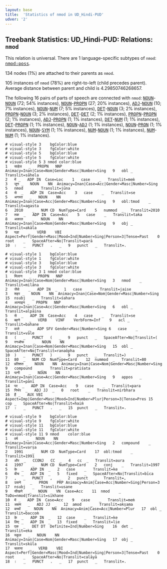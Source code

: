 ```yaml
---
layout: base
title:  'Statistics of nmod in UD_Hindi-PUD'
udver: '2'
---
```


## Treebank Statistics: UD_Hindi-PUD: Relations: `nmod`

This relation is universal.
There are 1 language-specific subtypes of `nmod`: <tt><a href="hi_pud-dep-nmod-poss.html">nmod:poss</a></tt>.

134 nodes (1%) are attached to their parents as `nmod`.

105 instances of `nmod` (78%) are right-to-left (child precedes parent).
Average distance between parent and child is 4.29850746268657.

The following 16 pairs of parts of speech are connected with `nmod`: <tt><a href="hi_pud-pos-NOUN.html">NOUN</a></tt>-<tt><a href="hi_pud-pos-NOUN.html">NOUN</a></tt> (72; 54% instances), <tt><a href="hi_pud-pos-NOUN.html">NOUN</a></tt>-<tt><a href="hi_pud-pos-PROPN.html">PROPN</a></tt> (27; 20% instances), <tt><a href="hi_pud-pos-ADJ.html">ADJ</a></tt>-<tt><a href="hi_pud-pos-NOUN.html">NOUN</a></tt> (10; 7% instances), <tt><a href="hi_pud-pos-NOUN.html">NOUN</a></tt>-<tt><a href="hi_pud-pos-NUM.html">NUM</a></tt> (7; 5% instances), <tt><a href="hi_pud-pos-DET.html">DET</a></tt>-<tt><a href="hi_pud-pos-NOUN.html">NOUN</a></tt> (3; 2% instances), <tt><a href="hi_pud-pos-PROPN.html">PROPN</a></tt>-<tt><a href="hi_pud-pos-NOUN.html">NOUN</a></tt> (3; 2% instances), <tt><a href="hi_pud-pos-DET.html">DET</a></tt>-<tt><a href="hi_pud-pos-DET.html">DET</a></tt> (2; 1% instances), <tt><a href="hi_pud-pos-PROPN.html">PROPN</a></tt>-<tt><a href="hi_pud-pos-PROPN.html">PROPN</a></tt> (2; 1% instances), <tt><a href="hi_pud-pos-ADJ.html">ADJ</a></tt>-<tt><a href="hi_pud-pos-PROPN.html">PROPN</a></tt> (1; 1% instances), <tt><a href="hi_pud-pos-DET.html">DET</a></tt>-<tt><a href="hi_pud-pos-NUM.html">NUM</a></tt> (1; 1% instances), <tt><a href="hi_pud-pos-DET.html">DET</a></tt>-<tt><a href="hi_pud-pos-PROPN.html">PROPN</a></tt> (1; 1% instances), <tt><a href="hi_pud-pos-NOUN.html">NOUN</a></tt>-<tt><a href="hi_pud-pos-ADJ.html">ADJ</a></tt> (1; 1% instances), <tt><a href="hi_pud-pos-NOUN.html">NOUN</a></tt>-<tt><a href="hi_pud-pos-PRON.html">PRON</a></tt> (1; 1% instances), <tt><a href="hi_pud-pos-NOUN.html">NOUN</a></tt>-<tt><a href="hi_pud-pos-SYM.html">SYM</a></tt> (1; 1% instances), <tt><a href="hi_pud-pos-NUM.html">NUM</a></tt>-<tt><a href="hi_pud-pos-NOUN.html">NOUN</a></tt> (1; 1% instances), <tt><a href="hi_pud-pos-NUM.html">NUM</a></tt>-<tt><a href="hi_pud-pos-NUM.html">NUM</a></tt> (1; 1% instances).


~~~ conllu
# visual-style 3	bgColor:blue
# visual-style 3	fgColor:white
# visual-style 5	bgColor:blue
# visual-style 5	fgColor:white
# visual-style 5 3 nmod	color:blue
1	साहेल	_	PROPN	NNP	Animacy=Inan|Case=Nom|Gender=Masc|Number=Sing	9	obl	_	Translit=sāhela
2	में	_	ADP	IN	Case=Loc	1	case	_	Translit=meṁ
3	जून	_	NOUN	NN	Animacy=Inan|Case=Acc|Gender=Masc|Number=Sing	5	nmod	_	Translit=jūna
4	से	_	ADP	IN	Case=Acc	3	case	_	Translit=se
5	अगस्त	_	NOUN	NN	Animacy=Inan|Case=Acc|Gender=Masc|Number=Sing	9	obl:tmod	_	Translit=agasta
6	2010	_	NUM	CD	NumType=Card	5	nummod	_	Translit=2010
7	तक	_	ADP	IN	Case=Acc	5	case	_	Translit=taka
8	अकाल	_	NOUN	NN	Animacy=Inan|Case=Nom|Gender=Masc|Number=Sing	9	obj	_	Translit=akāla
9	पड़ा	_	VERB	VBI	Aspect=Perf|Gender=Masc|Mood=Ind|Number=Sing|Person=3|Tense=Past	0	root	_	SpaceAfter=No|Translit=paṛā
10	।	_	PUNCT	.	_	9	punct	_	Translit=.

~~~


~~~ conllu
# visual-style 1	bgColor:blue
# visual-style 1	fgColor:white
# visual-style 3	bgColor:blue
# visual-style 3	fgColor:white
# visual-style 3 1 nmod	color:blue
1	मिलान	_	PROPN	NNP	Animacy=Inan|Case=Nom|Gender=Masc|Number=Sing	3	nmod	_	Translit=milāna
2	जैसे	_	ADP	IN	_	1	case	_	Translit=jaise
3	शहर	_	NOUN	NN	Animacy=Inan|Case=Nom|Gender=Masc|Number=Sing	15	nsubj	_	Translit=śahara
4	अल्पाइन	_	PROPN	NNP	Animacy=Inan|Case=Acc|Gender=Masc|Number=Sing	6	obl	_	Translit=alpāina
5	से	_	ADP	IN	Case=Acc	4	case	_	Translit=se
6	बहने	_	VERB	VINF	VerbForm=Inf	9	acl	_	Translit=bahane
7	वाले	_	ADP	SFV	Gender=Masc|Number=Sing	6	case	_	Translit=vāle
8	(	_	PUNCT	(	_	9	punct	_	SpaceAfter=No|Translit=(
9	रनऑफ	_	NOUN	NN	Animacy=Inan|Case=Nom|Gender=Masc|Number=Sing	15	obl	_	SpaceAfter=No|Translit=ranaôpha
10	)	_	PUNCT	)	_	9	punct	_	Translit=)
11	80	_	NUM	CD	NumType=Card	12	nummod	_	Translit=80
12	प्रतिशत	_	NOUN	NN	Animacy=Inan|Case=Nom|Gender=Masc|Number=Sing	9	compound	_	Translit=pratiśata
13	पानी	_	NOUN	NN	Animacy=Inan|Case=Acc|Gender=Masc|Number=Sing	9	appos	_	Translit=pānī
14	पर	_	ADP	IN	Case=Acc	9	case	_	Translit=para
15	निर्भर	_	ADJ	JJ	_	0	root	_	Translit=nirbhara
16	हैं	_	AUX	VBI	Aspect=Imp|Gender=Masc|Mood=Ind|Number=Plur|Person=3|Tense=Pres	15	cop	_	SpaceAfter=No|Translit=haiṁ
17	।	_	PUNCT	.	_	15	punct	_	Translit=.

~~~


~~~ conllu
# visual-style 9	bgColor:blue
# visual-style 9	fgColor:white
# visual-style 11	bgColor:blue
# visual-style 11	fgColor:white
# visual-style 11 9 nmod	color:blue
1	वर्ष	_	NOUN	NN	Animacy=Inan|Case=Acc|Gender=Masc|Number=Sing	2	compound	_	Translit=varṣa
2	1991	_	NUM	CD	NumType=Card	17	obl:tmod	_	Translit=1991
3	और	_	CCONJ	CC	_	4	cc	_	Translit=aura
4	1997	_	NUM	CD	NumType=Card	2	conj	_	Translit=1997
5	के	_	ADP	IN	_	2	case	_	Translit=ke
6	बीच	_	ADP	IN	_	5	fixed	_	SpaceAfter=No|Translit=bīca
7	,	_	PUNCT	,	_	2	punct	_	Translit=,
8	उसने	_	PRON	PRP	Animacy=Anim|Case=Acc|Number=Sing|Person=3	17	nsubj	_	Translit=usane
9	सीखने	_	NOUN	VN	Case=Acc	11	nmod	_	ToDo=nmod|Translit=sīkhane
10	में	_	ADP	IN	Case=Acc	9	case	_	Translit=meṁ
11	अक्षम	_	ADJ	JJ	_	12	amod	_	Translit=akṣama
12	बच्चों	_	NOUN	NN	Animacy=Anim|Case=Acc|Number=Plur	17	obl	_	Translit=baccoṁ
13	के	_	ADP	IN	_	12	case	_	Translit=ke
14	लिए	_	ADP	IN	_	13	fixed	_	Translit=lie
15	एक	_	DET	DT	Definite=Ind|Number=Sing	16	det	_	Translit=eka
16	स्कूल	_	NOUN	NN	Animacy=Inan|Case=Nom|Gender=Masc|Number=Sing	17	obj	_	Translit=skūla
17	चलाया	_	VERB	VBI	Aspect=Perf|Gender=Masc|Mood=Ind|Number=Sing|Person=3|Tense=Past	0	root	_	SpaceAfter=No|Translit=calāyā
18	।	_	PUNCT	.	_	17	punct	_	Translit=.

~~~


